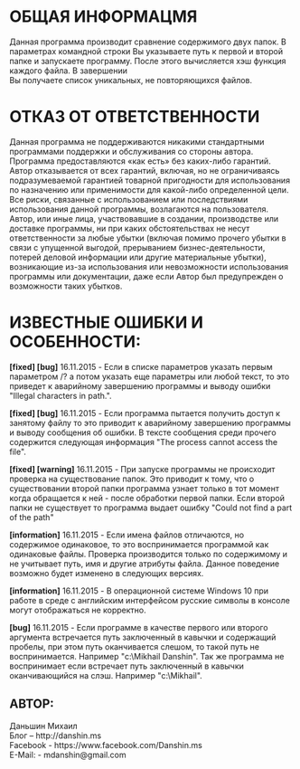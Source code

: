 <h1>ОБЩАЯ ИНФОРМАЦМЯ</h1>

Данная  программа  производит  сравнение  содержимого двух  папок. В  параметрах
командной  строки  Вы  указываете  путь  к  первой  и  второй папке и запускаете 
программу.  После  этого  вычисляется  хэш функция  каждого файла.  В завершении  
Вы получаете список уникальных, не повторяющихся файлов.

<h1>ОТКАЗ ОТ ОТВЕТСТВЕННОСТИ</h1>
Данная   программа   не  поддерживаются   никакими    стандартными   программами
поддержки   и   обслуживания   со   стороны  автора.  Программа  предоставляются
«как  есть»  без  каких-либо гарантий.  Автор  отказывается  от  всех  гарантий,
включая, но не ограничиваясь  подразумеваемой гарантией товарной пригодности для
использования по  назначению или применимости  для какой-либо определенной цели.
Все риски, связанные  с использованием  или  последствиями использования  данной
программы, возлагаются на пользователя. 
Автор,  или иные  лица, участвовавшие  в  создании,  производстве  или  доставке
программы,  ни  при каких  обстоятельствах  не несут  ответственности  за  любые
убытки (включая помимо прочего убытки  в связи с упущенной  выгодой, прерыванием
бизнес-деятельности, потерей деловой информации или другие материальные убытки),
возникающие  из-за использования   или  невозможности   использования  программы
или   документации,   даже   если   Автор  был    предупрежден   о   возможности
таких убытков.

<h1>ИЗВЕСТНЫЕ ОШИБКИ И ОСОБЕННОСТИ:</h1>

<b>[fixed]
[bug]</b> 16.11.2015 - Если в списке параметров указать первым параметром /? а потом
указать  еще параметры или  любой текст, то это приведет к аварийному завершению
программы и выводу ошибки "Illegal characters in path.".

<b>[fixed]
[bug]</b> 16.11.2015  -  Если программа пытается получить доступ к занятому файлу то
это приводит  к  аварийному  завершению  программы и выводу сообщения об ошибки.
В тексте сообщения среди прочего   содержится следующая  информация "The process
cannot access the file".

<b>[fixed]
[warning]</b> 16.11.2015  -  При  запуске   программы   не  происходит  проверка  на
существование  папок. Это  приводит  к тому, что  о существовании  второй  папки
программа  узнает только в  тот момент  когда обращается к ней - после обработки
первой папки.  Если  второй папки  не  существует  то  программа  выдает  ошибку
"Could not find a part of the path"

<b>[information]</b> 16.11.2015  -  Если  имена  файлов   отличаются,   но   содержимое
одинаковое,  то  это  воспринимается  программой  как одинаковые файлы. Проверка
производится только  по содержимому и  не учитывает путь, имя  и другие атрибуты
файла. Данное поведение возможно будет изменено в следующих версиях.

<b>[information]</b> 16.11.2015  - В  операционной  системе  Windows 10  при  работе  в
среде с английским интерфейсом  русские символы  в консоле могут отображаться не 
корректно. 

<b>[bug]</b> 16.11.2015  -  Если  программе  в  качестве  первого или второго аргумента 
встречается  путь  заключенный  в  кавычки  и  содержащий пробелы, при этом путь 
оканчивается слешом, то такой путь не воспринимается. 
Например "c:\Mikhail Danshin\". 
Так  же  программа  не  воспринимает  если  встречает путь заключенный в кавычки 
оканчивающийся на слэш. Например "c:\Mikhail\".

<h2>АВТОР:</h2>
Даньшин Михаил<br>
Блог – http://danshin.ms<br>
Facebook - https://www.facebook.com/Danshin.ms<br>
E-Mail: - mdanshin@gmail.com<br>
